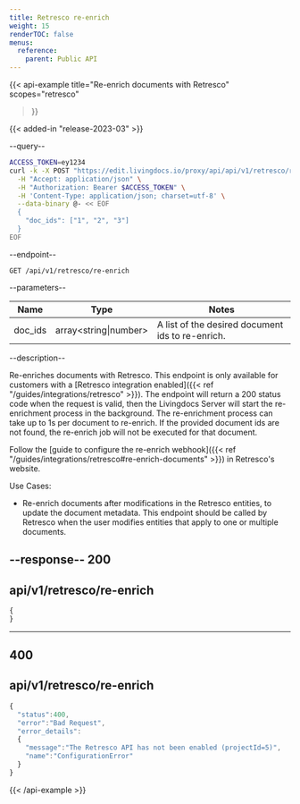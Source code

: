```yaml
---
title: Retresco re-enrich
weight: 15
renderTOC: false
menus:
  reference:
    parent: Public API
---
```


{{< api-example
  title="Re-enrich documents with Retresco"
  scopes="retresco"
>}}

{{< added-in "release-2023-03" >}}

--query--
```bash
ACCESS_TOKEN=ey1234
curl -k -X POST "https://edit.livingdocs.io/proxy/api/api/v1/retresco/re-enrich" \
  -H "Accept: application/json" \
  -H "Authorization: Bearer $ACCESS_TOKEN" \
  -H 'Content-Type: application/json; charset=utf-8' \
  --data-binary @- << EOF
  {
    "doc_ids": ["1", "2", "3"]
  }
EOF
```

--endpoint--
```
GET /api/v1/retresco/re-enrich
```

--parameters--

|Name|Type|Notes|
|-|-|-|
|doc_ids|array\<string\|number\>|A list of the desired document ids to re-enrich.|

--description--

Re-enriches documents with Retresco. This endpoint is only available for customers with a [Retresco integration enabled]({{< ref "/guides/integrations/retresco" >}}). The endpoint will return a 200 status code when the request is valid, then the Livingdocs Server will start the re-enrichment process in the background. The re-enrichment process can take up to 1s per document to re-enrich. If the provided document ids are not found, the re-enrich job will not be executed for that document.

Follow the [guide to configure the re-enrich webhook]({{< ref "/guides/integrations/retresco#re-enrich-documents" >}}) in Retresco's website.

Use Cases:

- Re-enrich documents after modifications in the Retresco entities, to update the document metadata. This endpoint should be called by Retresco when the user modifies entities that apply to one or multiple documents.

--response--
200
---
api/v1/retresco/re-enrich
---
```js
{
}
```
-----
400
---
api/v1/retresco/re-enrich
---
```js
{
  "status":400,
  "error":"Bad Request",
  "error_details":
  {
    "message":"The Retresco API has not been enabled (projectId=5)",
    "name":"ConfigurationError"
  }
}
```

{{< /api-example >}}
